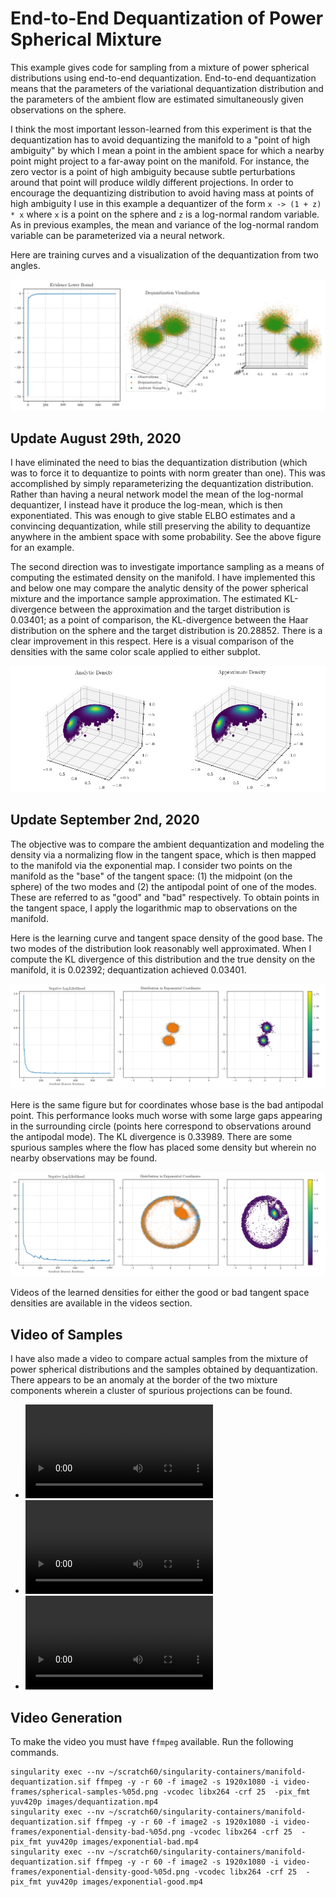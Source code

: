 # End-to-End Dequantization of Power Spherical Mixture

This example gives code for sampling from a mixture of power spherical distributions using end-to-end dequantization. End-to-end dequantization means that the parameters of the variational dequantization distribution and the parameters of the ambient flow are estimated simultaneously given observations on the sphere. 

I think the most important lesson-learned from this experiment is that the dequantization has to avoid dequantizing the manifold to a "point of high ambiguity" by which I mean a point in the ambient space for which a nearby point might project to a far-away point on the manifold. For instance, the zero vector is a point of high ambiguity because subtle perturbations around that point will produce wildly different projections. In order to encourage the dequantizing distribution to avoid having mass at points of high ambiguity I use in this example a dequantizer of the form `x -> (1 + z) * x` where `x` is a point on the sphere and `z` is a log-normal random variable. As in previous examples, the mean and variance of the log-normal random variable can be parameterized via a neural network.

Here are training curves and a visualization of the dequantization from two angles.

![Power Spherical Mixture Dequantization](images/training-objectives-sphere.png)

## Update August 29th, 2020

I have eliminated the need to bias the dequantization distribution (which was to force it to dequantize to points with norm greater than one). This was accomplished by simply reparameterizing the dequantization distribution. Rather than having a neural network model the mean of the log-normal dequantizer, I instead have it produce the log-mean, which is then exponentiated. This was enough to give stable ELBO estimates and a convincing dequantization, while still preserving the ability to dequantize anywhere in the ambient space with some probability. See the above figure for an example.

The second direction was to investigate importance sampling as a means of computing the estimated density on the manifold. I have implemented this and below one may compare the analytic density of the power spherical mixture and the importance sample approximation. The estimated KL-divergence between the approximation and the target distribution is 0.03401; as a point of comparison, the KL-divergence between the Haar distribution on the sphere and the target distribution is 20.28852. There is a clear improvement in this respect. Here is a visual comparison of the densities with the same color scale applied to either subplot.

![Power Spherical Density Estimate](images/power-spherical-mixture-density.png)


## Update September 2nd, 2020

The objective was to compare the ambient dequantization and modeling the density via a normalizing flow in the tangent space, which is then mapped to the manifold via the exponential map. I consider two points on the manifold as the "base" of the tangent space: (1) the midpoint (on the sphere) of the two modes and (2) the antipodal point of one of the modes. These are referred to as "good" and "bad" respectively. To obtain points in the tangent space, I apply the logarithmic map to observations on the manifold.

Here is the learning curve and tangent space density of the good base. The two modes of the distribution look reasonably well approximated. When I compute the KL divergence of this distribution and the true density on the manifold, it is 0.02392; dequantization achieved 0.03401. 

![Good Base](images/exponential-coordinates-good.png)

Here is the same figure but for coordinates whose base is the bad antipodal point. This performance looks much worse with some large gaps appearing in the surrounding circle (points here correspond to observations around the antipodal mode). The KL divergence is 0.33989. There are some spurious samples where the flow has placed some density but wherein no nearby observations may be found.

![Bad Base](images/exponential-coordinates-bad.png)

Videos of the learned densities for either the good or bad tangent space densities are available in the videos section.

## Video of Samples

I have also made a video to compare actual samples from the mixture of power spherical distributions and the samples obtained by dequantization. There appears to be an anomaly at the border of the two mixture components wherein a cluster of spurious projections can be found.
 
* ![Dequantization Samples](images/dequantization.mp4)
* ![Good Tangent Space](images/exponential-good.mp4)
* ![Bad Tangent Space](images/exponential-bad.mp4)

## Video Generation

To make the video you must have `ffmpeg` available. Run the following commands.
```
singularity exec --nv ~/scratch60/singularity-containers/manifold-dequantization.sif ffmpeg -y -r 60 -f image2 -s 1920x1080 -i video-frames/spherical-samples-%05d.png -vcodec libx264 -crf 25  -pix_fmt yuv420p images/dequantization.mp4
singularity exec --nv ~/scratch60/singularity-containers/manifold-dequantization.sif ffmpeg -y -r 60 -f image2 -s 1920x1080 -i video-frames/exponential-density-bad-%05d.png -vcodec libx264 -crf 25  -pix_fmt yuv420p images/exponential-bad.mp4
singularity exec --nv ~/scratch60/singularity-containers/manifold-dequantization.sif ffmpeg -y -r 60 -f image2 -s 1920x1080 -i video-frames/exponential-density-good-%05d.png -vcodec libx264 -crf 25  -pix_fmt yuv420p images/exponential-good.mp4
```
